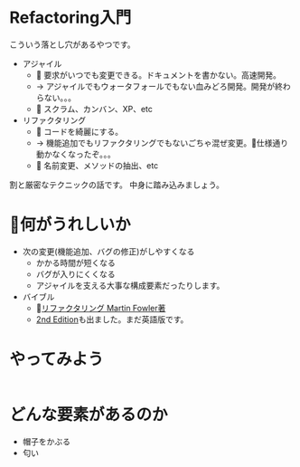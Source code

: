 # Refactoring入門

こういう落とし穴があるやつです。

* アジャイル
  * 🙅 要求がいつでも変更できる。ドキュメントを書かない。高速開発。
  * -> アジャイルでもウォータフォールでもない血みどろ開発。開発が終わらない。。。
  * 🙆‍ スクラム、カンバン、XP、etc
* リファクタリング
  * 🙅 コードを綺麗にする。
  * -> 機能追加でもリファクタリングでもないごちゃ混ぜ変更。仕様通り動かなくなったぞ。。。
  * 🙆‍ 名前変更、メソッドの抽出、etc

割と厳密なテクニックの話です。
中身に踏み込みましょう。

# 何がうれしいか

* 次の変更(機能追加、バグの修正)がしやすくなる
  * かかる時間が短くなる
  * バグが入りにくくなる
  * アジャイルを支える大事な構成要素だったりします。
* バイブル
  * [リファクタリング Martin Fowler著](https://www.amazon.co.jp/%E3%83%AA%E3%83%95%E3%82%A1%E3%82%AF%E3%82%BF%E3%83%AA%E3%83%B3%E3%82%B0%E2%80%95%E6%97%A2%E5%AD%98%E3%81%AE%E3%82%B3%E3%83%BC%E3%83%89%E3%82%92%E5%AE%89%E5%85%A8%E3%81%AB%E6%94%B9%E5%96%84%E3%81%99%E3%82%8B%E2%80%95-OBJECT-TECHNOLOGY-Martin-Fowler/dp/427405019X)
  * [2nd Edition](https://www.amazon.co.jp/Refactoring-Improving-Existing-Addison-Wesley-Signature/dp/0134757599)も出ました。まだ英語版です。

# やってみよう

```
```

# どんな要素があるのか

* 帽子をかぶる
* 匂い
